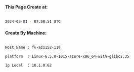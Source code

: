 
   
#### This Page Create at:

```bash

2024-03-01 - 07:50:51 UTC

```

#### Create By Machine:

```bash

Host Name : fv-az1152-119

platform  : Linux-6.5.0-1015-azure-x86_64-with-glibc2.35

Ip Local  : 10.1.0.62

```

